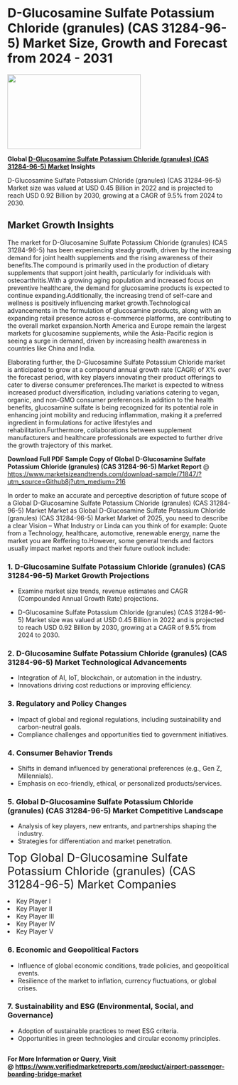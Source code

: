 <H1>D-Glucosamine Sulfate Potassium Chloride (granules) (CAS 31284-96-5) Market Size, Growth and Forecast from 2024 - 2031</H1><img class="aligncenter size-medium wp-image-584254" src="https://thirdeyenews.in/wp-content/uploads/2024/09/Global-Market-Research-300x168.jpeg" alt="" width="300" height="168" /><p><strong>Global&nbsp;<a href="https://www.marketsizeandtrends.com/download-sample/71847/?utm_source=Github8j?utm_medium=216">D-Glucosamine Sulfate Potassium Chloride (granules) (CAS 31284-96-5) Market</a> Insights</strong></p><p>D-Glucosamine Sulfate Potassium Chloride (granules) (CAS 31284-96-5) Market size was valued at USD 0.45 Billion in 2022 and is projected to reach USD 0.92 Billion by 2030, growing at a CAGR of 9.5% from 2024 to 2030.</p><p><h2>Market Growth Insights</h2> <p>The market for D-Glucosamine Sulfate Potassium Chloride (granules) (CAS 31284-96-5) has been experiencing steady growth, driven by the increasing demand for joint health supplements and the rising awareness of their benefits.The compound is primarily used in the production of dietary supplements that support joint health, particularly for individuals with osteoarthritis.With a growing aging population and increased focus on preventive healthcare, the demand for glucosamine products is expected to continue expanding.Additionally, the increasing trend of self-care and wellness is positively influencing market growth.Technological advancements in the formulation of glucosamine products, along with an expanding retail presence across e-commerce platforms, are contributing to the overall market expansion.North America and Europe remain the largest markets for glucosamine supplements, while the Asia-Pacific region is seeing a surge in demand, driven by increasing health awareness in countries like China and India.</p> <p>Elaborating further, the D-Glucosamine Sulfate Potassium Chloride market is anticipated to grow at a compound annual growth rate (CAGR) of X% over the forecast period, with key players innovating their product offerings to cater to diverse consumer preferences.The market is expected to witness increased product diversification, including variations catering to vegan, organic, and non-GMO consumer preferences.In addition to the health benefits, glucosamine sulfate is being recognized for its potential role in enhancing joint mobility and reducing inflammation, making it a preferred ingredient in formulations for active lifestyles and rehabilitation.Furthermore, collaborations between supplement manufacturers and healthcare professionals are expected to further drive the growth trajectory of this market.</p> <p><span class=""><strong>Download Full PDF Sample Copy of Global D-Glucosamine Sulfate Potassium Chloride (granules) (CAS 31284-96-5) Market Report</strong> @ <a href="https://www.marketsizeandtrends.com/download-sample/71847/?utm_source=Github8j?utm_medium=216" target="_blank">https://www.marketsizeandtrends.com/download-sample/71847/?utm_source=Github8j?utm_medium=216</a></span></p><p>In order to make an accurate and perceptive description of future scope of a Global&nbsp;D-Glucosamine Sulfate Potassium Chloride (granules) (CAS 31284-96-5) Market Market as Global&nbsp;D-Glucosamine Sulfate Potassium Chloride (granules) (CAS 31284-96-5) Market Market of 2025, you need to describe a clear Vision &ndash; What Industry or Linda can you think of for example: Quote from a Technology, healthcare, automotive, renewable energy, name the market you are Reffering to.However, some general trends and factors usually impact market reports and their future outlook include:</p><h3>1.&nbsp;<strong>D-Glucosamine Sulfate Potassium Chloride (granules) (CAS 31284-96-5) Market Growth Projections</strong></h3><ul><li>Examine market size trends, revenue estimates and CAGR (Compounded Annual Growth Rate) projections.</li><li><p>D-Glucosamine Sulfate Potassium Chloride (granules) (CAS 31284-96-5) Market size was valued at USD 0.45 Billion in 2022 and is projected to reach USD 0.92 Billion by 2030, growing at a CAGR of 9.5% from 2024 to 2030.</p></li></ul><h3>2.&nbsp;<strong>D-Glucosamine Sulfate Potassium Chloride (granules) (CAS 31284-96-5) Market Technological Advancements</strong></h3><ul><li>Integration of AI, IoT, blockchain, or automation in the industry.</li><li>Innovations driving cost reductions or improving efficiency.</li></ul><h3>3.&nbsp;<strong>Regulatory and Policy Changes</strong></h3><ul><li>Impact of global and regional regulations, including sustainability and carbon-neutral goals.</li><li>Compliance challenges and opportunities tied to government initiatives.</li></ul><h3>4.&nbsp;<strong>Consumer Behavior Trends</strong></h3><ul><li>Shifts in demand influenced by generational preferences (e.g., Gen Z, Millennials).</li><li>Emphasis on eco-friendly, ethical, or personalized products/services.</li></ul><h3>5.&nbsp;<strong>Global D-Glucosamine Sulfate Potassium Chloride (granules) (CAS 31284-96-5) Market Competitive Landscape</strong></h3><ul><li>Analysis of key players, new entrants, and partnerships shaping the industry.</li><li>Strategies for differentiation and market penetration.</li></ul><p data-pm-slice="1 1 []"><span style="color: inherit; font-family: inherit; font-size: 25px;">Top Global D-Glucosamine Sulfate Potassium Chloride (granules) (CAS 31284-96-5) Market Companies</span></p><div class="" data-test-id=""><p><li>Key Player I</li><li> Key Player II</li><li> Key Player III</li><li> Key Player IV</li><li> Key Player V</li></p></div><h3>6.&nbsp;<strong>Economic and Geopolitical Factors</strong></h3><ul><li>Influence of global economic conditions, trade policies, and geopolitical events.</li><li>Resilience of the market to inflation, currency fluctuations, or global crises.</li></ul><h3>7.&nbsp;<strong>Sustainability and ESG (Environmental, Social, and Governance)</strong></h3><ul><li>Adoption of sustainable practices to meet ESG criteria.</li><li>Opportunities in green technologies and circular economy principles.</li></ul><h2><strong style="font-size: 14px;">For More Information or Query, Visit @&nbsp;</strong><a style="background-color: #ffffff; font-size: 14px;" href="https://www.marketsizeandtrends.com/report/d-glucosamine-sulfate-potassium-chloride-granules-cas-31284-96-5-market/" target="_blank">https://www.verifiedmarketreports.com/product/airport-passenger-boarding-bridge-market</a></h2>